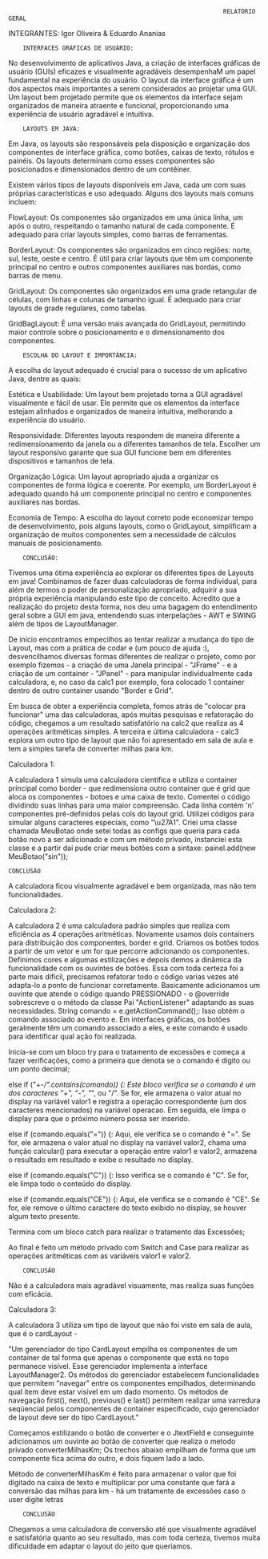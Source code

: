                                                                RELATÓRIO GERAL

INTEGRANTES: Igor Oliveira & Eduardo Ananias

        INTERFACES GRÁFICAS DE USUÁRIO:
No desenvolvimento de aplicativos Java, a criação de interfaces gráficas de usuário (GUIs) eficazes e visualmente agradáveis desempenhaM um papel fundamental na experiência do usuário. O layout da interface gráfica é um dos aspectos mais importantes a serem considerados ao projetar uma GUI. Um layout bem projetado permite que os elementos da interface sejam organizados de maneira atraente e funcional, proporcionando uma experiência de usuário agradável e intuitiva.

        LAYOUTS EM JAVA:
Em Java, os layouts são responsáveis pela disposição e organização dos componentes de interface gráfica, como botões, caixas de texto, rótulos e painéis. Os layouts determinam como esses componentes são posicionados e dimensionados dentro de um contêiner.

Existem vários tipos de layouts disponíveis em Java, cada um com suas próprias características e uso adequado. Alguns dos layouts mais comuns incluem:

FlowLayout: Os componentes são organizados em uma única linha, um após o outro, respeitando o tamanho natural de cada componente. É adequado para criar layouts simples, como barras de ferramentas.

BorderLayout: Os componentes são organizados em cinco regiões: norte, sul, leste, oeste e centro. É útil para criar layouts que têm um componente principal no centro e outros componentes auxiliares nas bordas, como barras de menu.

GridLayout: Os componentes são organizados em uma grade retangular de células, com linhas e colunas de tamanho igual. É adequado para criar layouts de grade regulares, como tabelas.

GridBagLayout: É uma versão mais avançada do GridLayout, permitindo maior controle sobre o posicionamento e o dimensionamento dos componentes.

        ESCOLHA DO LAYOUT E IMPORTÂNCIA:
A escolha do layout adequado é crucial para o sucesso de um aplicativo Java, dentre as quais:

Estética e Usabilidade: Um layout bem projetado torna a GUI agradável visualmente e fácil de usar. Ele permite que os elementos da interface estejam alinhados e organizados de maneira intuitiva, melhorando a experiência do usuário.

Responsividade: Diferentes layouts respondem de maneira diferente a redimensionamento da janela ou a diferentes tamanhos de tela. Escolher um layout responsivo garante que sua GUI funcione bem em diferentes dispositivos e tamanhos de tela.

Organização Lógica: Um layout apropriado ajuda a organizar os componentes de forma lógica e coerente. Por exemplo, um BorderLayout é adequado quando há um componente principal no centro e componentes auxiliares nas bordas.

Economia de Tempo: A escolha do layout correto pode economizar tempo de desenvolvimento, pois alguns layouts, como o GridLayout, simplificam a organização de muitos componentes sem a necessidade de cálculos manuais de posicionamento.



        CONCLUSÃO:
Tivemos uma ótima experiência ao explorar os diferentes tipos de Layouts em java! Combinamos de fazer duas calculadoras de forma individual, para além de termos o poder de personalização apropriado, adquirir a sua própria experiência manipulando este tipo de conceito. Acredito que a realização do projeto desta forma, nos deu uma bagagem do entendimento geral sobre a GUI em java, entendendo suas interpelações - AWT e SWING além de tipos de LayoutManager.

De início encontramos empecilhos ao tentar realizar a mudança do tipo de Layout, mas com a prática de codar e (um pouco de ajuda :), desvencilhamos diversas formas diferentes de realizar o projeto, como por exemplo fizemos - a criação de uma Janela principal - "JFrame" - e a criação de um container - "JPanel" - para manipular individualmente cada calculadora, e, no caso da calc1 por exemplo, fora colocado 1 container dentro de outro container usando "Border e Grid".

Em busca de obter a experiência completa, fomos atrás de "colocar pra funcionar" uma das calculadoras, após muitas pesquisas e refatoração do código, chegamos a um resultado satisfatório na calc2 que realiza as 4 operações aritméticas simples.
A terceira e última calculadora - calc3 explora um outro tipo de layout que não foi apresentado em sala de aula e tem a simples tarefa de converter milhas para km.


Calculadora 1:

A calculadora 1 simula uma calculadora científica e utiliza o container principal como border - que redimensiona outro container que é grid que aloca os componentes - botoes e uma caixa de texto.
Comentei o código dividindo suas linhas para uma maior compreensão. Cada linha contém 'n' componentes pré-definidos pelas cols do layout grid. Utilizei códigos para simular alguns caracteres especiais, como "\u27A1".
Criei uma classe chamada MeuBotao onde setei todas as configs que queria para cada botão novo a ser adicionado e com um método privado, instanciei esta classe e a partir daí pude criar meus botões com a sintaxe:    painel.add(new MeuBotao("sin"));

    CONCLUSÃO

A calculadora ficou visualmente agradável e bem organizada, mas não tem funcionalidades.



Calculadora 2:

A calculadora 2 é uma calculadora padrão simples que realiza com eficiência as 4 operações aritméticas.
Novamente usamos dois containers para distribuição dos componentes, border e grid. Criamos os botões todos a partir de um vetor e um for que percorre adicionando os componentes.
Definimos cores e algumas estilizações e depois demos a dinâmica da funcionalidade com os ouvintes de botões.
Essa com toda certeza foi a parte mais difícil, precisamos refatorar todo o código varias vezes até adapta-lo a ponto de funcionar corretamente. Basicamente adicionamos um ouvinte que atende o código quando PRESSIONADO - o @override sobrescreve o o método da classe Pai "ActionListener" adaptando as suas necessidades. 
String comando = e.getActionCommand();: Isso obtém o comando associado ao evento e. Em interfaces gráficas, os botões geralmente têm um comando associado a eles, e este comando é usado para identificar qual ação foi realizada.

Inicia-se com um bloco try para o tratamento de excessões e começa a fazer verificações, como a primeira que denota se o comando é digito ou um ponto decimal;

else if ("+-*/".contains(comando)) {: Este bloco verifica se o comando é um dos caracteres "+", "-", "*", ou "/". Se for, ele armazena o valor atual no display na variável valor1 e registra a operação correspondente (um dos caracteres mencionados) na variável operacao. Em seguida, ele limpa o display para que o próximo número possa ser inserido.

else if (comando.equals("=")) {: Aqui, ele verifica se o comando é "=". Se for, ele armazena o valor atual no display na variável valor2, chama uma função calcular() para executar a operação entre valor1 e valor2, armazena o resultado em resultado e exibe o resultado no display.

else if (comando.equals("C")) {: Isso verifica se o comando é "C". Se for, ele limpa todo o conteúdo do display.

else if (comando.equals("CE")) {: Aqui, ele verifica se o comando é "CE". Se for, ele remove o último caractere do texto exibido no display, se houver algum texto presente.

Termina com um bloco catch para realizar o tratamento das Excessões;

Ao final é feito um método privado com Switch and Case para realizar as operações aritméticas com as variáveis valor1 e valor2.

        CONCLUSÃO

Não é a calculadora mais agradável visuamente, mas realiza suas funções com eficácia.



Calculadora 3:

A calculadora 3 utiliza um tipo de layout que não foi visto em sala de aula, que é o cardLayout -

 "Um gerenciador do tipo CardLayout empilha os componentes de um container de tal forma que apenas o componente que está no topo permanece visível. Esse gerenciador implementa a interface LayoutManager2.
Os métodos do gerenciador estabelecem funcionalidades que permitem "navegar" entre os componentes empilhados, determinando qual item deve estar visível em um dado momento. Os métodos de navegação first(), next(), previous() e last() permitem realizar uma varredura seqüencial pelos componentes de container especificado, cujo gerenciador de layout deve ser do tipo CardLayout."

Começamos estilizando o botão de converter e o JtextField e conseguinte adicionamos um ouvinte ao botão de converter que realiza o metodo privado converterMilhasKm; 
Os trechos abaixo empilham de forma que um componente fica acima do outro, e dois fiquem lado a lado.

Método de converterMilhasKm é feito para armazenar o valor que foi digitado na caixa de texto e multiplicar por uma constante que fará a conversão das milhas para km - há um tratamente de excessões caso o user digite letras



        CONCLUSÃO

Chegamos a uma calculadora de conversão até que visualmente agradável e satisfatória quanto ao seu resultado, mas com toda certeza, tivemos muita dificuldade em adaptar o layout do jeito que queriamos.